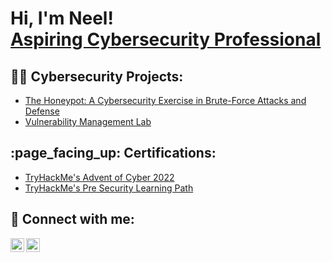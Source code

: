 <h1>Hi, I'm Neel! <br/><a href="https://www.linkedin.com/in/neelspatel999/">Aspiring Cybersecurity Professional</a>

<h2>👨‍💻 Cybersecurity Projects:</h2>

- [The Honeypot: A Cybersecurity Exercise in Brute-Force Attacks and Defense](https://github.com/neelspatel999/The-HoneyPot)
- [Vulnerability Management Lab](https://github.com/neelspatel999/LABURL)

<h2>:page_facing_up: Certifications:</h2>

- [TryHackMe's Advent of Cyber 2022](https://tryhackme-certificates.s3-eu-west-1.amazonaws.com/THM-VO0IB2GFFT.png)
- [TryHackMe's Pre Security Learning Path](https://tryhackme-certificates.s3-eu-west-1.amazonaws.com/THM-YN6KUFHYH1.png)
  
<h2> 🤳 Connect with me:</h2>

[<img align="left" alt="NeelPatel | LinkedIn" width="22px" src="https://cdn.jsdelivr.net/npm/simple-icons@v3/icons/linkedin.svg" />][linkedin]
[<img align="left" alt="NeelPatel | Twitter" width="22px" src="https://cdn.jsdelivr.net/npm/simple-icons@v3/icons/twitter.svg" />][twitter]

[linkedin]: https://linkedin.com/in/neelspatel999
[twitter]: https://twitter.com/neelspatel999
<!--
**neelspatel999/neelspatel999** is a ✨ _special_ ✨ repository because its `README.md` (this file) appears on your GitHub profile.

Here are some ideas to get you started:

- 🔭 I’m currently working on ...
- 🌱 I’m currently learning ...
- 👯 I’m looking to collaborate on ...
- 🤔 I’m looking for help with ...
- 💬 Ask me about ...
- 📫 How to reach me: ...
- 😄 Pronouns: ...
- ⚡ Fun fact: ...
-->
